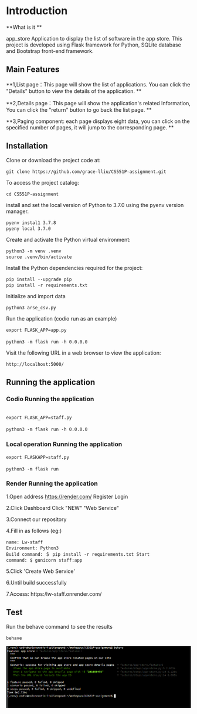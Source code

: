 # Introduction

**What is it **

app_store Application to display the list of software in the app store. This project is developed using Flask framework for Python, SQLite database and Bootstrap front-end framework.


## Main Features

**1,List page：This page will show the list of applications. You can click the "Details" button to view the details of the application. **

**2,Details page：This page will show the  application's related Information, You can click the "return" button to go back the list page. **

**3,Paging component: each page displays eight data, you can click on the specified number of pages, it will jump to the corresponding page. **


## Installation
Clone or download the project code at:
```shell
git clone https://github.com/grace-lliu/CS551P-assignment.git
```
To access the project catalog:
```shell
cd CS551P-assignment
```
install and set the local version of Python to 3.7.0 using the pyenv version manager.

``` shell
pyenv instal1 3.7.8
pyeny local 3.7.0
```

Create and activate the Python virtual environment:
```shell
python3 -m venv .venv
source .venv/bin/activate
```
Install the Python dependencies required for the project:
```shell
pip install --upgrade pip
pip install -r requirements.txt
```
Initialize and import data
```shell
python3 arse_csv.py
```
Run the application (codio run as an example)
```shell
export FLASK_APP=app.py

python3 -m flask run -h 0.0.0.0
```

Visit the following URL in a web browser to view the application:
    
    http://localhost:5000/



## Running the application
### Codio Running the application
```shell

export FLASK_APP=staff.py

python3 -m flask run -h 0.0.0.0
```
### Local operation Running the application
```shell
export FLASKAPP=staff.py

python3 -m flask run
```
### Render Running the application

1.Open address https://render.com/ Register Login

2.Click Dashboard Click "NEW" "Web Service"

3.Connect our repository

4.Fill in as follows (eg:)
```shell
name: Lw-staff
Environment: Python3
Build command: ＄ pip install -r requirements.txt Start 
command: $ gunicorn staff:app
```
5.Click 'Create Web Service'

6.Until build successfully

7.Access: https:/lw-staff.onrender.com/

## Test
Run the behave command to see the results
```shell
behave
```

![image](https://github.com/grace-lliu/studyInAberdeen/blob/master/197671677941555_.pic.jpg)

